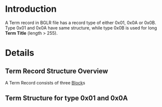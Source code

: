 # Introduction #

A Term record in BGLR file has a record type of either 0x01, 0x0A or 0x0B. Type 0x01 and 0x0A have same structure, while type 0x0B is used for long **Term Title** (length > 255).

# Details #
## Term Record Structure Overview ##

A Term Record consists of three [Block](BasicDataStructure#Block.md)s

## Term Structure for type 0x01 and 0x0A ##